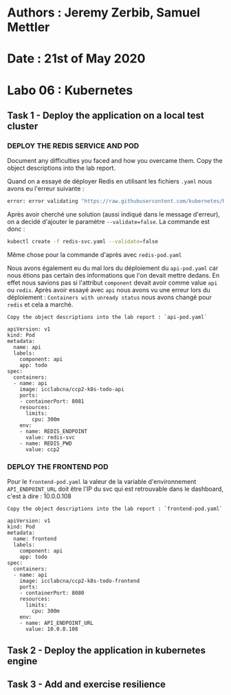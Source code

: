 # Authors : Jeremy Zerbib, Samuel Mettler
# Date : 21st of May 2020
# Labo 06 : Kubernetes

## Task 1 - Deploy the application on a local test cluster

### DEPLOY THE REDIS SERVICE AND POD

Document any difficulties you faced and how you overcame them. Copy the object descriptions into the lab report.

Quand on a essayé de déployer Redis en utilisant les fichiers `.yaml` nous avons eu l'erreur suivante : 
```bash
error: error validating "https://raw.githubusercontent.com/kubernetes/heapster/master/deploy/kube-config/rbac/heapster-rbac.yaml": error validating data: unknown object type schema.GroupVersionKind{Group:"rbac.authorization.k8s.io", Version:"v1beta1", Kind:"ClusterRoleBinding"}; if you choose to ignore these errors, turn validation off with --validate=false
```
Après avoir cherché une solution (aussi indiqué dans le message d'erreur), on a decidé d'ajouter le paramètre `--validate=false`. La commande est donc :
```bash
kubectl create -f redis-svc.yaml --validate=false
```
Même chose pour la commande d'après avec `redis-pod.yaml`

Nous avons également eu du mal lors du déploiement du `api-pod.yaml` car nous étions pas certain des informations que l'on devait mettre dedans. En effet nous savions pas si l'attribut `component` devait avoir comme value `api` ou `redis`. Après avoir essayé avec `api` nous avons vu une erreur lors du déploiement : `Containers with unready status` nous avons changé pour `redis` et cela a marché.

	Copy the object descriptions into the lab report : `api-pod.yaml`
```
apiVersion: v1
kind: Pod
metadata:
  name: api
  labels:
    component: api
    app: todo
spec:
  containers:
  - name: api
    image: icclabcna/ccp2-k8s-todo-api
    ports:
    - containerPort: 8081
    resources:
      limits:
        cpu: 300m
    env:
    - name: REDIS_ENDPOINT
      value: redis-svc
    - name: REDIS_PWD
      value: ccp2

```
### DEPLOY THE FRONTEND POD 

Pour le `frontend-pod.yaml` la valeur de la variable d'environnement `API_ENDPOINT_URL` doit être l'IP du svc qui est retrouvable dans le dashboard, c'est à dire : 10.0.0.108

	Copy the object descriptions into the lab report : `frontend-pod.yaml`
```
apiVersion: v1
kind: Pod
metadata:
  name: frontend
  labels:
    component: api
    app: todo
spec:
  containers:
  - name: api
    image: icclabcna/ccp2-k8s-todo-frontend
    ports:
    - containerPort: 8080
    resources:
      limits:
        cpu: 300m
    env:
    - name: API_ENDPOINT_URL
      value: 10.0.0.108
```

## Task 2 - Deploy the application in kubernetes engine

## Task 3 - Add and exercise resilience

